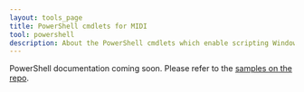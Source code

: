 ```yaml
---
layout: tools_page
title: PowerShell cmdlets for MIDI
tool: powershell
description: About the PowerShell cmdlets which enable scripting Windows MIDI Services
---
```


PowerShell documentation coming soon. Please refer to the [samples on the repo](https://aka.ms/midisamples).